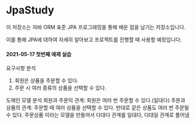 # JpaStudy

이 저장소는 자바 ORM 표준 JPA 프로그래밍을 통해 배운 점을 남기는 저장소입니다.

이를 통해 JPA에 대하여 자세히 알아보고 프로젝트를 진행할 때 사용할 예정입니다.

#### 2021-05-17 첫번째 예제 실습

요구사항 분석
1. 회원은 상품을 주문할 수 있다.
2. 주문 시 여러 종류의 상품을 선택할 수 있다.

도메인 모델 분석
회원과 주문의 관계: 회원은 여러 번 주문할 수 있다.(일대다)
주문과 상품의 관계: 주문할 때 여러 상품을 선택할 수 있다. 
반대로 같은 상품도 여러 번 주문될 수 있다. 주문상품 이라는 모델을 만들어서 다대다 관계를 일대다, 다대일 관계로 풀어냄



